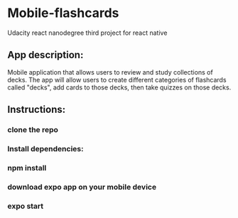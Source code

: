 # Mobile-flashcards
Udacity react nanodegree third project for react native 

## App description:

Mobile application that allows users to review and study collections of decks. The app will allow users to create different categories of flashcards called "decks", add cards to those decks, then take quizzes on those decks.

## Instructions:

### clone the repo

### Install dependencies:

### npm install

### download expo app on your mobile device

### expo start
